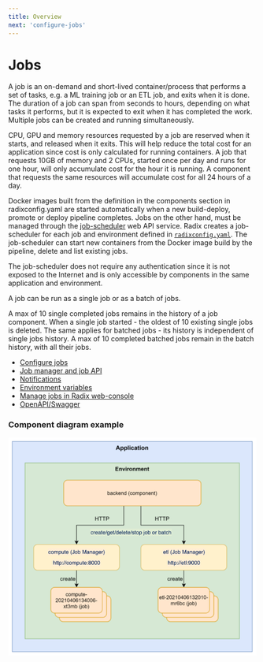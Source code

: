 ```yaml
---
title: Overview
next: 'configure-jobs'
---
```


# Jobs

A job is an on-demand and short-lived container/process that performs a set of tasks, e.g. a ML training job or an ETL job, and exits when it is done.
The duration of a job can span from seconds to hours, depending on what tasks it performs, but it is expected to exit when it has completed the work. Multiple jobs can be created and running simultaneously.

CPU, GPU and memory resources requested by a job are reserved when it starts, and released when it exits. This will help reduce the total cost for an application since cost is only calculated for running containers. A job that requests 10GB of memory and 2 CPUs, started once per day and runs for one hour, will only accumulate cost for the hour it is running. A component that requests the same resources will accumulate cost for all 24 hours of a day.

Docker images built from the definition in the components section in radixconfig.yaml are started automatically when a new build-deploy, promote or deploy pipeline completes. Jobs on the other hand, must be managed through the [job-scheduler](/guides/jobs/job-manager-and-job-api.md) web API service. Radix creates a job-scheduler for each job and environment defined in [`radixconfig.yaml`](/radix-config/index.md). The job-scheduler can start new containers from the Docker image build by the pipeline, delete and list existing jobs.

The job-scheduler does not require any authentication since it is not exposed to the Internet and is only accessible by components in the same application and environment.

A job can be run as a single job or as a batch of jobs.

A max of 10 single completed jobs remains in the history of a job component. When a single job started - the oldest of 10 existing single jobs is deleted. The same applies for batched jobs - its history is independent of single jobs history. A max of 10 completed batched jobs remain in the batch history, with all their jobs.

* [Configure jobs](./configure-jobs.md)
* [Job manager and job API](./job-manager-and-job-api.md)
* [Notifications](./notifications.md)
* [Environment variables](./environment-variables.md)
* [Manage jobs in Radix web-console](./jobs-in-web-console.md)
* [OpenAPI/Swagger](./openapi-swagger.md)

 
### Component diagram example

![Diagram of jobs and job-scheduler](./job-scheduler-diagram.png "Job Manager overview")
